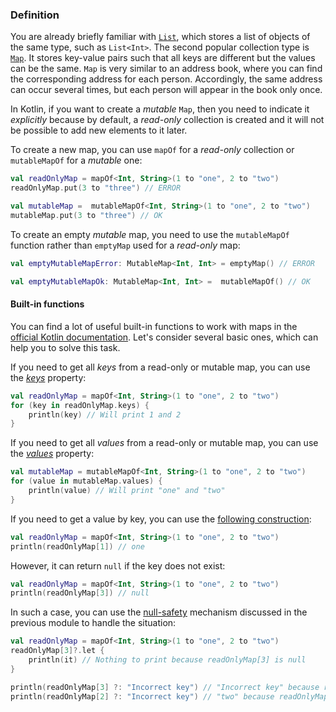 ### Definition

You are already briefly familiar with [`List`](https://kotlinlang.org/docs/collections-overview.html#list), which stores a list of objects of the same type,
such as `List<Int>`. The second popular collection type is [`Map`](https://kotlinlang.org/docs/collections-overview.html#map).
It stores key-value pairs such that all keys are different but the values can be the same.
`Map` is very similar to an address book, where you can find the corresponding address for each person.
Accordingly, the same address can occur several times, but each person will appear in the book only once.

In Kotlin, if you want to create a _mutable_ `Map`, then you need to indicate it _explicitly_
because by default, a _read-only_ collection is created
and it will not be possible to add new elements to it later.

To create a new map, you can use `mapOf` for a _read-only_ collection or `mutableMapOf` for a _mutable_ one:

```kotlin
val readOnlyMap = mapOf<Int, String>(1 to "one", 2 to "two")
readOnlyMap.put(3 to "three") // ERROR

val mutableMap =  mutableMapOf<Int, String>(1 to "one", 2 to "two")
mutableMap.put(3 to "three") // OK
```

To create an empty _mutable_ map, you need to use the `mutableMapOf` function rather than `emptyMap` used for a _read-only_ map:

```kotlin
val emptyMutableMapError: MutableMap<Int, Int> = emptyMap() // ERROR

val emptyMutableMapOk: MutableMap<Int, Int> =  mutableMapOf() // OK
```

#### Built-in functions

You can find a lot of useful built-in functions to work with maps in the [official Kotlin documentation](https://kotlinlang.org/docs/map-operations.html).
Let's consider several basic ones, which can help you to solve this task.

<div class="hint" title="Click me to learn about the `keys` built-in property">

If you need to get all _keys_ from a read-only or mutable map, you can use the [_keys_](https://kotlinlang.org/docs/map-operations.html#retrieve-keys-and-values) property:
  ```kotlin
  val readOnlyMap = mapOf<Int, String>(1 to "one", 2 to "two")
  for (key in readOnlyMap.keys) {
      println(key) // Will print 1 and 2
  }
  ```
</div>

<div class="hint" title="Click me to learn about the `values` built-in property">

If you need to get all _values_ from a read-only or mutable map, you can use the [_values_](https://kotlinlang.org/docs/map-operations.html#retrieve-keys-and-values) property:
  ```kotlin
  val mutableMap = mutableMapOf<Int, String>(1 to "one", 2 to "two")
  for (value in mutableMap.values) {
      println(value) // Will print "one" and "two"
  }
  ```
</div>

<div class="hint" title="Click me to learn how to get a value by key">

If you need to get a value by key, you can use the [following construction](https://kotlinlang.org/docs/map-operations.html#retrieve-keys-and-values):
  ```kotlin
  val readOnlyMap = mapOf<Int, String>(1 to "one", 2 to "two")
  println(readOnlyMap[1]) // one
  ```

However, it can return `null` if the key does not exist:
  ```kotlin
  val readOnlyMap = mapOf<Int, String>(1 to "one", 2 to "two")
  println(readOnlyMap[3]) // null
  ```
In such a case, you can use the [null-safety](https://kotlinlang.org/docs/null-safety.html) mechanism discussed in the previous module to handle the situation:

  ```kotlin
  val readOnlyMap = mapOf<Int, String>(1 to "one", 2 to "two")
readOnlyMap[3]?.let {
      println(it) // Nothing to print because readOnlyMap[3] is null
  }

  println(readOnlyMap[3] ?: "Incorrect key") // "Incorrect key" because readOnlyMap[3] is null
  println(readOnlyMap[2] ?: "Incorrect key") // "two" because readOnlyMap[2] is not null
  ```

</div>
